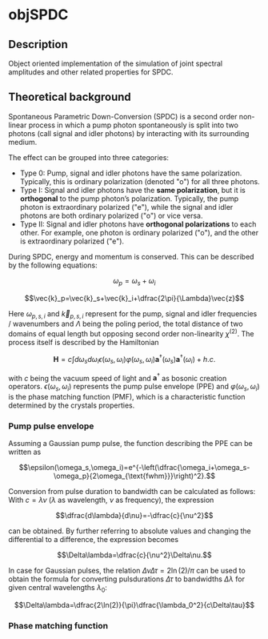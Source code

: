 # objSPDC
## Description
Object oriented implementation of the simulation of joint spectral amplitudes and other related properties for SPDC.

## Theoretical background
Spontaneous Parametric Down-Conversion (SPDC) is a second order non-linear process in which a pump photon spontaneously is split into two photons (call signal and idler photons) by interacting with its surrounding medium. 

The effect can be grouped into three categories:
- Type 0: Pump, signal and idler photons have the same polarization. Typically, this is ordinary polarization (denoted "o") for all three photons.
- Type I: Signal and idler photons have the **same polarization**, but it is **orthogonal** to the pump photon’s polarization. Typically, the pump photon is extraordinary polarized ("e"), while the signal and idler photons are both ordinary polarized ("o") or vice versa.
- Type II: Signal and idler photons have **orthogonal polarizations** to each other. For example, one photon is ordinary polarized ("o"), and the other is extraordinary polarized ("e").

During SPDC, energy and momentum is conserved. This can be described by the following equations:

$$\omega_p=\omega_s+\omega_i$$

$$\vec{k}_p=\vec{k}_s+\vec{k}_i+\dfrac{2\pi}{\Lambda}\vec{z}$$

Here $\omega_{p,s,i}$ and $\vec{k}_{p,s,i}$ represent for the pump, signal and idler frequencies / wavenumbers and $\Lambda$ being the poling period, the total distance of two domains of equal length but opposing second order non-linearity $\chi^{(2)}$. The process itself is described by the Hamiltonian

$$\mathbf{H}=c\int d\omega_s d\omega_i\epsilon(\omega_s,\omega_i)\varphi(\omega_s,\omega_i)\mathbf{a}^\dagger(\omega_s)\mathbf{a}^\dagger(\omega_i)+h.c.$$

with $c$ being the vacuum speed of light and $\mathbf{a}^\dagger$ as bosonic creation operators. $\epsilon(\omega_s,\omega_i)$ represents the pump pulse envelope (PPE) and $\varphi(\omega_s,\omega_i)$ is the phase matching function (PMF), which is a characteristic function determined by the crystals properties. 

### Pump pulse envelope
Assuming a Gaussian pump pulse, the function describing the PPE can be written as

$$\epsilon(\omega_s,\omega_i)=e^{-\left(\dfrac{\omega_i+\omega_s-\omega_p}{2\omega_{\text{fwhm}}}\right)^2}.$$

Conversion from pulse duration to bandwidth can be calculated as follows: With $c=\lambda\nu$ ($\lambda$ as wavelength, $\nu$ as frequency), the expression

$$\dfrac{d\lambda}{d\nu}=-\dfrac{c}{\nu^2}$$

can be obtained. By further referring to absolute values and changing the differential to a difference, the expression becomes

$$\Delta\lambda=\dfrac{c}{\nu^2}\Delta\nu.$$

In case for Gaussian pulses, the relation $\Delta\nu\Delta\tau=2\ln(2)/\pi$ can be used to obtain the formula for converting pulsdurations $\Delta\tau$ to bandwidths $\Delta\lambda$ for given central wavelengths $\lambda_0$:

$$\Delta\lambda=\dfrac{2\ln(2)}{\pi}\dfrac{\lambda_0^2}{c\Delta\tau}$$

### Phase matching function




